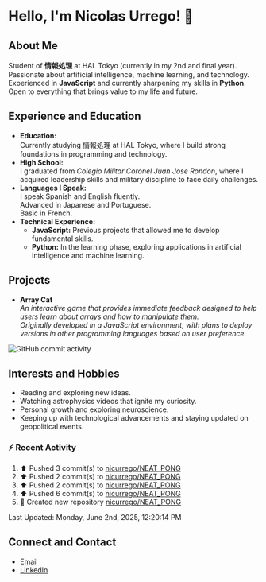 
# Hello, I'm Nicolas Urrego! 👋

## About Me
Student of **情報処理** at HAL Tokyo (currently in my 2nd and final year).  
Passionate about artificial intelligence, machine learning, and technology.  
Experienced in **JavaScript** and currently sharpening my skills in **Python**.  
Open to everything that brings value to my life and future.

## Experience and Education
- **Education:**  
  Currently studying 情報処理 at HAL Tokyo, where I build strong foundations in programming and technology.
- **High School:**  
  I graduated from *Colegio Militar Coronel Juan Jose Rondon*, where I acquired leadership skills and military discipline to face daily challenges.
- **Languages I Speak:**  
  I speak Spanish and English fluently.  
  Advanced in Japanese and Portuguese.  
  Basic in French.
- **Technical Experience:**  
  - **JavaScript:** Previous projects that allowed me to develop fundamental skills.  
  - **Python:** In the learning phase, exploring applications in artificial intelligence and machine learning.

## Projects
- **Array Cat**  
  *An interactive game that provides immediate feedback designed to help users learn about arrays and how to manipulate them.  
  Originally developed in a JavaScript environment, with plans to deploy versions in other programming languages based on user preference.*

![GitHub commit activity](https://img.shields.io/github/commit-activity/m/nicurrego/ArrayGame)
## Interests and Hobbies
- Reading and exploring new ideas.
- Watching astrophysics videos that ignite my curiosity.
- Personal growth and exploring neuroscience.
- Keeping up with technological advancements and staying updated on geopolitical events.

### :zap: Recent Activity
<!--RECENT_ACTIVITY:start-->
1. ⬆️ Pushed 3 commit(s) to [nicurrego/NEAT_PONG](https://github.com/nicurrego/NEAT_PONG)<br>
2. ⬆️ Pushed 2 commit(s) to [nicurrego/NEAT_PONG](https://github.com/nicurrego/NEAT_PONG)<br>
3. ⬆️ Pushed 2 commit(s) to [nicurrego/NEAT_PONG](https://github.com/nicurrego/NEAT_PONG)<br>
4. ⬆️ Pushed 6 commit(s) to [nicurrego/NEAT_PONG](https://github.com/nicurrego/NEAT_PONG)<br>
5. 📔 Created new repository [nicurrego/NEAT_PONG](https://github.com/nicurrego/NEAT_PONG)<br>
<!--RECENT_ACTIVITY:end-->

<!--RECENT_ACTIVITY:last_update-->
Last Updated: Monday, June 2nd, 2025, 12:20:14 PM
<!--RECENT_ACTIVITY:last_update_end-->

## Connect and Contact
- [Email](mailto:nicurrego+github@gmail.com)  
- [LinkedIn](https://www.linkedin.com/in/nicolasurregodiaz)




